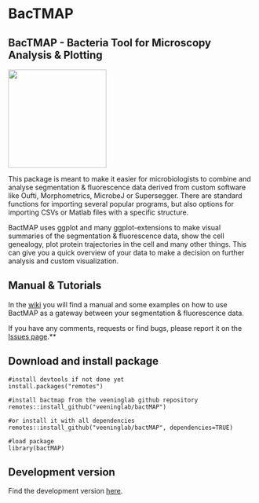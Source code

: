 BacTMAP
================

## BacTMAP - Bacteria Tool for Microscopy Analysis & Plotting

<img src="man//figures//logo_bactmap_pink.png" width="200" height="200" />

This package is meant to make it easier for microbiologists to combine
and analyse segmentation & fluorescence data derived from custom
software like Oufti, Morphometrics, MicrobeJ or Supersegger. There are
standard functions for importing several popular programs, but also
options for importing CSVs or Matlab files with a specific structure. 

BactMAP uses ggplot and many ggplot-extensions to make visual summaries of the
segmentation & fluorescence data, show the cell genealogy, plot protein
trajectories in the cell and many other things. This can give you a
quick overview of your data to make a decision on further analysis and
custom visualization.

## Manual & Tutorials

In the [wiki](https://github.com/veeninglab/BactMAP/wiki) you will find a
manual and some examples on how to use BactMAP as a gateway between your
segmentation & fluorescence data.

If you have any comments, requests or find bugs, please report it on the [Issues page](https://github.com/veeninglab/bactmap/issues).**

## Download and install package

    #install devtools if not done yet
    install.packages("remotes")
    
    #install bactmap from the veeninglab github repository
    remotes::install_github("veeninglab/bactMAP")
    
    #or install it with all dependencies
    remotes::install_github("veeninglab/bactMAP", dependencies=TRUE)
    
    #load package
    library(bactMAP)

## Development version

Find the development version [here](https://github.com/vrrenske/bactMAP).
